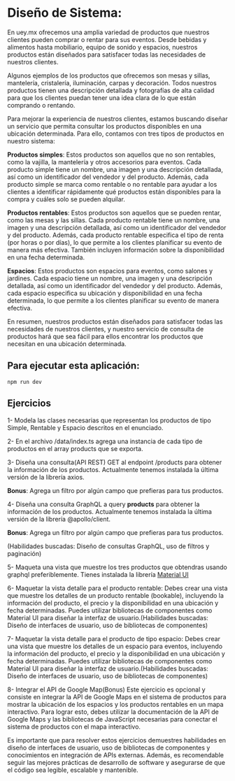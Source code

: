 # Diseño de Sistema:
En uey.mx ofrecemos una amplia variedad de productos que nuestros clientes pueden comprar o rentar para sus eventos. Desde bebidas y alimentos hasta mobiliario, equipo de sonido y espacios, nuestros productos están diseñados para satisfacer todas las necesidades de nuestros clientes.

Algunos ejemplos de los productos que ofrecemos son mesas y sillas, mantelería, cristalería, iluminación, carpas y decoración. Todos nuestros productos tienen una descripción detallada y fotografías de alta calidad para que los clientes puedan tener una idea clara de lo que están comprando o rentando.

Para mejorar la experiencia de nuestros clientes, estamos buscando diseñar un servicio que permita consultar los productos disponibles en una ubicación determinada. Para ello, contamos con tres tipos de productos en nuestro sistema:

**Productos simples**: Estos productos son aquellos que no son rentables, como la vajilla, la mantelería y otros accesorios para eventos. Cada producto simple tiene un nombre, una imagen y una descripción detallada, así como un identificador del vendedor y del producto. Además, cada producto simple se marca como rentable o no rentable para ayudar a los clientes a identificar rápidamente qué productos están disponibles para la compra y cuáles solo se pueden alquilar.

**Productos rentables**: Estos productos son aquellos que se pueden rentar, como las mesas y las sillas. Cada producto rentable tiene un nombre, una imagen y una descripción detallada, así como un identificador del vendedor y del producto. Además, cada producto rentable especifica el tipo de renta (por horas o por días), lo que permite a los clientes planificar su evento de manera más efectiva. También incluyen información sobre la disponibilidad en una fecha determinada.

**Espacios**: Estos productos son espacios para eventos, como salones y jardines. Cada espacio tiene un nombre, una imagen y una descripción detallada, así como un identificador del vendedor y del producto. Además, cada espacio especifica su ubicación y disponibilidad en una fecha determinada, lo que permite a los clientes planificar su evento de manera efectiva.

En resumen, nuestros productos están diseñados para satisfacer todas las necesidades de nuestros clientes, y nuestro servicio de consulta de productos hará que sea fácil para ellos encontrar los productos que necesitan en una ubicación determinada.

## Para ejecutar esta aplicación:

```
npm run dev
```

## Ejercicios

1- Modela las clases necesarias que representan los productos de tipo Simple, Rentable y Espacio descritos en el enunciado.

2- En el archivo /data/index.ts agrega una instancia de cada tipo de productos en el array products que se exporta.

3- Diseña una consulta(API REST) GET al endpoint /products para obtener la información de los productos. Actualmente tenemos instalada la última versión de la librería axios.

**Bonus**:
Agrega un filtro por algún campo que prefieras para tus productos.

4- Diseña una consulta GraphQL a query __products__ para obtener la información de los productos. Actualmente tenemos instalada la última versión de la librería @apollo/client.

**Bonus**:
Agrega un filtro por algún campo que prefieras para tus productos.

(Habilidades buscadas: Diseño de consultas GraphQL, uso de filtros y paginación)

5- Maqueta una vista que muestre los tres productos que obtendras usando graphql preferiblemente. Tienes instalada la librería [Material UI](https://mui.com)


6- Maquetar la vista detalle para el producto rentable:
Debes crear una vista que muestre los detalles de un producto rentable (bookable), incluyendo la información del producto, el precio y la disponibilidad en una ubicación y fecha determinadas. Puedes utilizar bibliotecas de componentes como Material UI para diseñar la interfaz de usuario.(Habilidades buscadas: Diseño de interfaces de usuario, uso de bibliotecas de componentes)

7- Maquetar la vista detalle para el producto de tipo espacio:
Debes crear una vista que muestre los detalles de un espacio para eventos, incluyendo la información del producto, el precio y la disponibilidad en una ubicación y fecha determinadas. Puedes utilizar bibliotecas de componentes como Material UI para diseñar la interfaz de usuario.(Habilidades buscadas: Diseño de interfaces de usuario, uso de bibliotecas de componentes)

8- Integrar el API de Google Map(Bonus)
Este ejercicio es opcional y consiste en integrar la API de Google Maps en el sistema de productos para mostrar la ubicación de los espacios y los productos rentables en un mapa interactivo. Para lograr esto, debes utilizar la documentación de la API de Google Maps y las bibliotecas de JavaScript necesarias para conectar el sistema de productos con el mapa interactivo.

Es importante que para resolver estos ejercicios demuestres habilidades en diseño de interfaces de usuario, uso de bibliotecas de componentes y conocimientos en integración de APIs externas. Además, es recomendable seguir las mejores prácticas de desarrollo de software y asegurarse de que el código sea legible, escalable y mantenible.